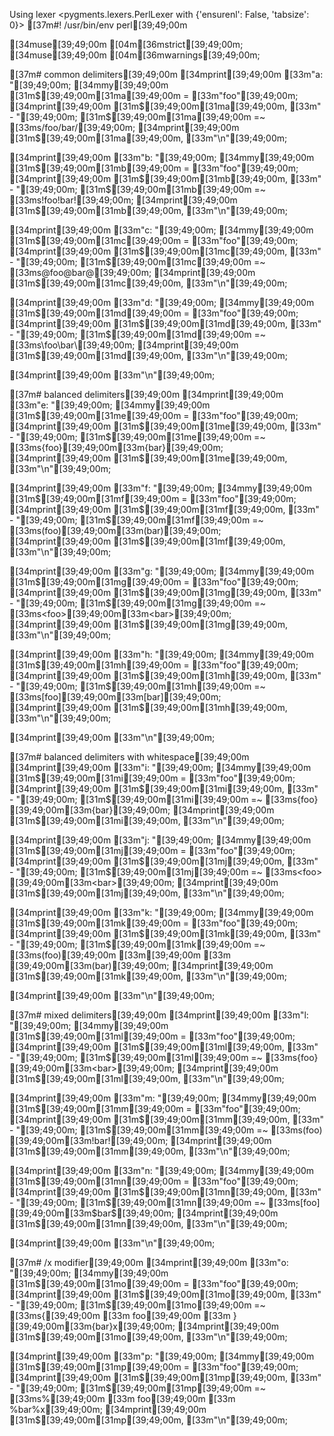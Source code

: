 Using lexer <pygments.lexers.PerlLexer with {'ensurenl': False, 'tabsize': 0}>
[37m#! /usr/bin/env perl[39;49;00m

[34muse[39;49;00m [04m[36mstrict[39;49;00m;
[34muse[39;49;00m [04m[36mwarnings[39;49;00m;

[37m# common delimiters[39;49;00m
[34mprint[39;49;00m [33m"a: "[39;49;00m;
[34mmy[39;49;00m [31m$[39;49;00m[31ma[39;49;00m = [33m"foo"[39;49;00m;
[34mprint[39;49;00m [31m$[39;49;00m[31ma[39;49;00m, [33m" - "[39;49;00m;
[31m$[39;49;00m[31ma[39;49;00m =~ [33ms/foo/bar/[39;49;00m;
[34mprint[39;49;00m [31m$[39;49;00m[31ma[39;49;00m, [33m"\n"[39;49;00m;

[34mprint[39;49;00m [33m"b: "[39;49;00m;
[34mmy[39;49;00m [31m$[39;49;00m[31mb[39;49;00m = [33m"foo"[39;49;00m;
[34mprint[39;49;00m [31m$[39;49;00m[31mb[39;49;00m, [33m" - "[39;49;00m;
[31m$[39;49;00m[31mb[39;49;00m =~ [33ms!foo!bar![39;49;00m;
[34mprint[39;49;00m [31m$[39;49;00m[31mb[39;49;00m, [33m"\n"[39;49;00m;

[34mprint[39;49;00m [33m"c: "[39;49;00m;
[34mmy[39;49;00m [31m$[39;49;00m[31mc[39;49;00m = [33m"foo"[39;49;00m;
[34mprint[39;49;00m [31m$[39;49;00m[31mc[39;49;00m, [33m" - "[39;49;00m;
[31m$[39;49;00m[31mc[39;49;00m =~ [33ms@foo@bar@[39;49;00m;
[34mprint[39;49;00m [31m$[39;49;00m[31mc[39;49;00m, [33m"\n"[39;49;00m;

[34mprint[39;49;00m [33m"d: "[39;49;00m;
[34mmy[39;49;00m [31m$[39;49;00m[31md[39;49;00m = [33m"foo"[39;49;00m;
[34mprint[39;49;00m [31m$[39;49;00m[31md[39;49;00m, [33m" - "[39;49;00m;
[31m$[39;49;00m[31md[39;49;00m =~ [33ms\foo\bar\[39;49;00m;
[34mprint[39;49;00m [31m$[39;49;00m[31md[39;49;00m, [33m"\n"[39;49;00m;

[34mprint[39;49;00m [33m"\n"[39;49;00m;

[37m# balanced delimiters[39;49;00m
[34mprint[39;49;00m [33m"e: "[39;49;00m;
[34mmy[39;49;00m [31m$[39;49;00m[31me[39;49;00m = [33m"foo"[39;49;00m;
[34mprint[39;49;00m [31m$[39;49;00m[31me[39;49;00m, [33m" - "[39;49;00m;
[31m$[39;49;00m[31me[39;49;00m =~ [33ms{foo}[39;49;00m[33m{bar}[39;49;00m;
[34mprint[39;49;00m [31m$[39;49;00m[31me[39;49;00m, [33m"\n"[39;49;00m;

[34mprint[39;49;00m [33m"f: "[39;49;00m;
[34mmy[39;49;00m [31m$[39;49;00m[31mf[39;49;00m = [33m"foo"[39;49;00m;
[34mprint[39;49;00m [31m$[39;49;00m[31mf[39;49;00m, [33m" - "[39;49;00m;
[31m$[39;49;00m[31mf[39;49;00m =~ [33ms(foo)[39;49;00m[33m(bar)[39;49;00m;
[34mprint[39;49;00m [31m$[39;49;00m[31mf[39;49;00m, [33m"\n"[39;49;00m;

[34mprint[39;49;00m [33m"g: "[39;49;00m;
[34mmy[39;49;00m [31m$[39;49;00m[31mg[39;49;00m = [33m"foo"[39;49;00m;
[34mprint[39;49;00m [31m$[39;49;00m[31mg[39;49;00m, [33m" - "[39;49;00m;
[31m$[39;49;00m[31mg[39;49;00m =~ [33ms<foo>[39;49;00m[33m<bar>[39;49;00m;
[34mprint[39;49;00m [31m$[39;49;00m[31mg[39;49;00m, [33m"\n"[39;49;00m;

[34mprint[39;49;00m [33m"h: "[39;49;00m;
[34mmy[39;49;00m [31m$[39;49;00m[31mh[39;49;00m = [33m"foo"[39;49;00m;
[34mprint[39;49;00m [31m$[39;49;00m[31mh[39;49;00m, [33m" - "[39;49;00m;
[31m$[39;49;00m[31mh[39;49;00m =~ [33ms[foo][39;49;00m[33m[bar][39;49;00m;
[34mprint[39;49;00m [31m$[39;49;00m[31mh[39;49;00m, [33m"\n"[39;49;00m;

[34mprint[39;49;00m [33m"\n"[39;49;00m;

[37m# balanced delimiters with whitespace[39;49;00m
[34mprint[39;49;00m [33m"i: "[39;49;00m;
[34mmy[39;49;00m [31m$[39;49;00m[31mi[39;49;00m = [33m"foo"[39;49;00m;
[34mprint[39;49;00m [31m$[39;49;00m[31mi[39;49;00m, [33m" - "[39;49;00m;
[31m$[39;49;00m[31mi[39;49;00m =~ [33ms{foo} [39;49;00m[33m{bar}[39;49;00m;
[34mprint[39;49;00m [31m$[39;49;00m[31mi[39;49;00m, [33m"\n"[39;49;00m;

[34mprint[39;49;00m [33m"j: "[39;49;00m;
[34mmy[39;49;00m [31m$[39;49;00m[31mj[39;49;00m = [33m"foo"[39;49;00m;
[34mprint[39;49;00m [31m$[39;49;00m[31mj[39;49;00m, [33m" - "[39;49;00m;
[31m$[39;49;00m[31mj[39;49;00m =~ [33ms<foo>		[39;49;00m[33m<bar>[39;49;00m;
[34mprint[39;49;00m [31m$[39;49;00m[31mj[39;49;00m, [33m"\n"[39;49;00m;

[34mprint[39;49;00m [33m"k: "[39;49;00m;
[34mmy[39;49;00m [31m$[39;49;00m[31mk[39;49;00m = [33m"foo"[39;49;00m;
[34mprint[39;49;00m [31m$[39;49;00m[31mk[39;49;00m, [33m" - "[39;49;00m;
[31m$[39;49;00m[31mk[39;49;00m =~
	[33ms(foo)[39;49;00m
[33m[39;49;00m
[33m	[39;49;00m[33m(bar)[39;49;00m;
[34mprint[39;49;00m [31m$[39;49;00m[31mk[39;49;00m, [33m"\n"[39;49;00m;

[34mprint[39;49;00m [33m"\n"[39;49;00m;

[37m# mixed delimiters[39;49;00m
[34mprint[39;49;00m [33m"l: "[39;49;00m;
[34mmy[39;49;00m [31m$[39;49;00m[31ml[39;49;00m = [33m"foo"[39;49;00m;
[34mprint[39;49;00m [31m$[39;49;00m[31ml[39;49;00m, [33m" - "[39;49;00m;
[31m$[39;49;00m[31ml[39;49;00m =~ [33ms{foo} [39;49;00m[33m<bar>[39;49;00m;
[34mprint[39;49;00m [31m$[39;49;00m[31ml[39;49;00m, [33m"\n"[39;49;00m;

[34mprint[39;49;00m [33m"m: "[39;49;00m;
[34mmy[39;49;00m [31m$[39;49;00m[31mm[39;49;00m = [33m"foo"[39;49;00m;
[34mprint[39;49;00m [31m$[39;49;00m[31mm[39;49;00m, [33m" - "[39;49;00m;
[31m$[39;49;00m[31mm[39;49;00m =~ [33ms(foo) [39;49;00m[33m!bar![39;49;00m;
[34mprint[39;49;00m [31m$[39;49;00m[31mm[39;49;00m, [33m"\n"[39;49;00m;

[34mprint[39;49;00m [33m"n: "[39;49;00m;
[34mmy[39;49;00m [31m$[39;49;00m[31mn[39;49;00m = [33m"foo"[39;49;00m;
[34mprint[39;49;00m [31m$[39;49;00m[31mn[39;49;00m, [33m" - "[39;49;00m;
[31m$[39;49;00m[31mn[39;49;00m =~ [33ms[foo] [39;49;00m[33m$bar$[39;49;00m;
[34mprint[39;49;00m [31m$[39;49;00m[31mn[39;49;00m, [33m"\n"[39;49;00m;

[34mprint[39;49;00m [33m"\n"[39;49;00m;

[37m# /x modifier[39;49;00m
[34mprint[39;49;00m [33m"o: "[39;49;00m;
[34mmy[39;49;00m [31m$[39;49;00m[31mo[39;49;00m = [33m"foo"[39;49;00m;
[34mprint[39;49;00m [31m$[39;49;00m[31mo[39;49;00m, [33m" - "[39;49;00m;
[31m$[39;49;00m[31mo[39;49;00m =~ [33ms{[39;49;00m
[33m				foo[39;49;00m
[33m			 } [39;49;00m[33m{bar}x[39;49;00m;
[34mprint[39;49;00m [31m$[39;49;00m[31mo[39;49;00m, [33m"\n"[39;49;00m;

[34mprint[39;49;00m [33m"p: "[39;49;00m;
[34mmy[39;49;00m [31m$[39;49;00m[31mp[39;49;00m = [33m"foo"[39;49;00m;
[34mprint[39;49;00m [31m$[39;49;00m[31mp[39;49;00m, [33m" - "[39;49;00m;
[31m$[39;49;00m[31mp[39;49;00m =~ [33ms%[39;49;00m
[33m  foo[39;49;00m
[33m  %bar%x[39;49;00m;
[34mprint[39;49;00m [31m$[39;49;00m[31mp[39;49;00m, [33m"\n"[39;49;00m;
